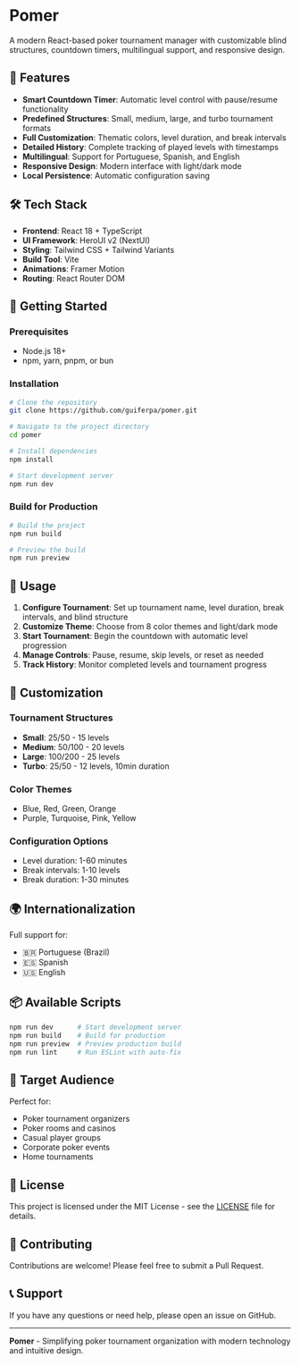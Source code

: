 # Pomer

A modern React-based poker tournament manager with customizable blind structures, countdown timers, multilingual support, and responsive design.

## 🎯 Features

- **Smart Countdown Timer**: Automatic level control with pause/resume functionality
- **Predefined Structures**: Small, medium, large, and turbo tournament formats
- **Full Customization**: Thematic colors, level duration, and break intervals
- **Detailed History**: Complete tracking of played levels with timestamps
- **Multilingual**: Support for Portuguese, Spanish, and English
- **Responsive Design**: Modern interface with light/dark mode
- **Local Persistence**: Automatic configuration saving

## 🛠️ Tech Stack

- **Frontend**: React 18 + TypeScript
- **UI Framework**: HeroUI v2 (NextUI)
- **Styling**: Tailwind CSS + Tailwind Variants
- **Build Tool**: Vite
- **Animations**: Framer Motion
- **Routing**: React Router DOM

## 🚀 Getting Started

### Prerequisites

- Node.js 18+ 
- npm, yarn, pnpm, or bun

### Installation

```bash
# Clone the repository
git clone https://github.com/guiferpa/pomer.git

# Navigate to the project directory
cd pomer

# Install dependencies
npm install

# Start development server
npm run dev
```

### Build for Production

```bash
# Build the project
npm run build

# Preview the build
npm run preview
```

## 📱 Usage

1. **Configure Tournament**: Set up tournament name, level duration, break intervals, and blind structure
2. **Customize Theme**: Choose from 8 color themes and light/dark mode
3. **Start Tournament**: Begin the countdown with automatic level progression
4. **Manage Controls**: Pause, resume, skip levels, or reset as needed
5. **Track History**: Monitor completed levels and tournament progress

## 🎨 Customization

### Tournament Structures
- **Small**: 25/50 - 15 levels
- **Medium**: 50/100 - 20 levels  
- **Large**: 100/200 - 25 levels
- **Turbo**: 25/50 - 12 levels, 10min duration

### Color Themes
- Blue, Red, Green, Orange
- Purple, Turquoise, Pink, Yellow

### Configuration Options
- Level duration: 1-60 minutes
- Break intervals: 1-10 levels
- Break duration: 1-30 minutes

## 🌍 Internationalization

Full support for:
- 🇧🇷 Portuguese (Brazil)
- 🇪🇸 Spanish
- 🇺🇸 English

## 📦 Available Scripts

```bash
npm run dev      # Start development server
npm run build    # Build for production
npm run preview  # Preview production build
npm run lint     # Run ESLint with auto-fix
```

## 🎯 Target Audience

Perfect for:
- Poker tournament organizers
- Poker rooms and casinos
- Casual player groups
- Corporate poker events
- Home tournaments

## 📄 License

This project is licensed under the MIT License - see the [LICENSE](LICENSE) file for details.

## 🤝 Contributing

Contributions are welcome! Please feel free to submit a Pull Request.

## 📞 Support

If you have any questions or need help, please open an issue on GitHub.

---

**Pomer** - Simplifying poker tournament organization with modern technology and intuitive design.